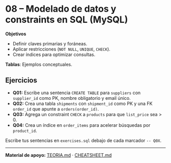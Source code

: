 # 08 – Modelado de datos y constraints en SQL (MySQL)

**Objetivos**
- Definir claves primarias y foráneas.
- Aplicar restricciones (`NOT NULL`, `UNIQUE`, `CHECK`).
- Crear índices para optimizar consultas.

**Tablas**: Ejemplos conceptuales.

## Ejercicios
- **Q01:** Escribe una sentencia `CREATE TABLE` para `suppliers` con `supplier_id` como PK, nombre obligatorio y email único.
- **Q02:** Crea una tabla `shipments` con `shipment_id` como PK y una FK `order_id` que apunte a `orders(order_id)`.
- **Q03:** Agrega un constraint `CHECK` a `products` para que `list_price` sea > 0.
- **Q04:** Crea un índice en `order_items` para acelerar búsquedas por `product_id`.

Escribe tus sentencias en `exercises.sql` debajo de cada marcador `-- Q0X`.

---

**Material de apoyo:** [TEORIA.md](./TEORIA.md) · [CHEATSHEET.md](./CHEATSHEET.md)
